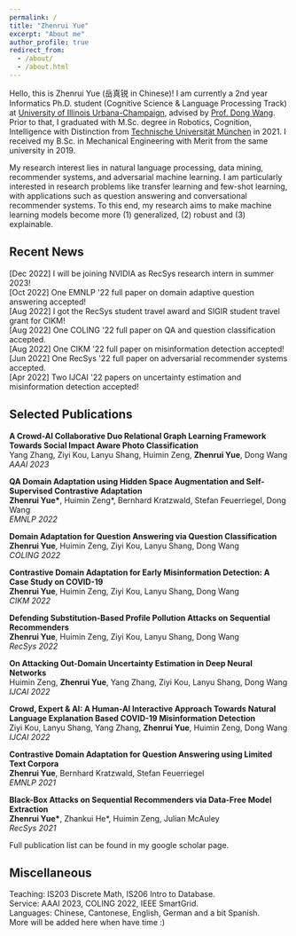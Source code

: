 ```yaml
---
permalink: /
title: "Zhenrui Yue"
excerpt: "About me"
author_profile: true
redirect_from: 
  - /about/
  - /about.html
---
```


Hello, this is Zhenrui Yue (岳真锐 in Chinese)! I am currently a 2nd year Informatics Ph.D. student (Cognitive Science & Language Processing Track) at [University of Illinois Urbana-Champaign](https://illinois.edu/), advised by [Prof. Dong Wang](https://www.wangdong.org/). Prior to that, I graduated with M.Sc. degree in Robotics, Cognition, Intelligence with Distinction from [Technische Universität München](https://tum.de/) in 2021. I received my B.Sc. in Mechanical Engineering with Merit from the same university in 2019.

My research interest lies in natural language processing, data mining, recommender systems, and adversarial machine learning. I am particularly interested in research problems like transfer learning and few-shot learning, with applications such as question answering and conversational recommender systems. To this end, my research aims to make machine learning models become more (1) generalized, (2) robust and (3) explainable.

Recent News
------
[Dec 2022] I will be joining NVIDIA as RecSys research intern in summer 2023! \
[Oct 2022] One EMNLP '22 full paper on domain adaptive question answering accepted! \
[Aug 2022] I got the RecSys student travel award and SIGIR student travel grant for CIKM! \
[Aug 2022] One COLING '22 full paper on QA and question classification accepted. \
[Aug 2022] One CIKM '22 full paper on misinformation detection accepted! \
[Jun 2022] One RecSys '22 full paper on adversarial recommender systems accepted. \
[Apr 2022] Two IJCAI '22 papers on uncertainty estimation and misinformation detection accepted!
<!-- [Mar 2022] One DCOSS '22 full paper on non-intrusive load monitoring accepted as oral. -->

Selected Publications
------
**A Crowd-AI Collaborative Duo Relational Graph Learning Framework Towards Social Impact Aware Photo Classification** \
Yang Zhang, Ziyi Kou, Lanyu Shang, Huimin Zeng, **Zhenrui Yue**, Dong Wang \
*AAAI 2023*

**QA Domain Adaptation using Hidden Space Augmentation and Self-Supervised Contrastive Adaptation** \
**Zhenrui Yue\***, Huimin Zeng\*, Bernhard Kratzwald, Stefan Feuerriegel, Dong Wang \
*EMNLP 2022*

**Domain Adaptation for Question Answering via Question Classification** \
**Zhenrui Yue**, Huimin Zeng, Ziyi Kou, Lanyu Shang, Dong Wang \
*COLING 2022*

**Contrastive Domain Adaptation for Early Misinformation Detection: A Case Study on COVID-19** \
**Zhenrui Yue**, Huimin Zeng, Ziyi Kou, Lanyu Shang, Dong Wang \
*CIKM 2022*

**Defending Substitution-Based Profile Pollution Attacks on Sequential Recommenders** \
**Zhenrui Yue**, Huimin Zeng, Ziyi Kou, Lanyu Shang, Dong Wang \
*RecSys 2022*

**On Attacking Out-Domain Uncertainty Estimation in Deep Neural Networks** \
Huimin Zeng, **Zhenrui Yue**, Yang Zhang, Ziyi Kou, Lanyu Shang, Dong Wang \
*IJCAI 2022*

**Crowd, Expert & AI: A Human-AI Interactive Approach Towards Natural Language Explanation Based COVID-19 Misinformation Detection** \
Ziyi Kou, Lanyu Shang, Yang Zhang, **Zhenrui Yue**, Huimin Zeng, Dong Wang \
*IJCAI 2022*

**Contrastive Domain Adaptation for Question Answering using Limited Text Corpora** \
**Zhenrui Yue**, Bernhard Kratzwald, Stefan Feuerriegel \
*EMNLP 2021*

**Black-Box Attacks on Sequential Recommenders via Data-Free Model Extraction** \
**Zhenrui Yue\***, Zhankui He\*, Huimin Zeng, Julian McAuley \
*RecSys 2021*

Full publication list can be found in my google scholar page.

Miscellaneous
------
Teaching: IS203 Discrete Math, IS206 Intro to Database. \
Service: AAAI 2023, COLING 2022, IEEE SmartGrid. \
Languages: Chinese, Cantonese, English, German and a bit Spanish. \
More will be added here when have time :)
